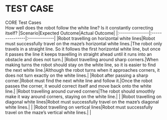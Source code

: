 # TEST CASE

CORE Test Cases</br>
How well does the robot follow the white line? Is it constantly correcting itself?
|Scenario|Expected Outcome|Actual Outcome|
|:---------------|:---------------|:-------------|
|Robot travelling on horizontal white lines|Robot must successfully travel on the maze’s horizontal white lines.|The robot only travels in a straight line. So it follows the first horizontal white line, but once it passes the line it keeps travelling in straight ahead until it runs into an obstacle and does not turn.|
|Robot travelling around sharp corners.|When making turns the robot should stay on the white line, so it is easier to find the next white line.|Although the robot turns when it approaches corners, it does not turn exactly on the white lines.|
|Robot after passing a sharp corner.|Robot must find the next white line and follow it.|Once the robot passes the corner, it would correct itself and move back onto the white line.|
|Robot travelling around curved corners|The robot should smoothly make it way around corners, staying on the white line.|    |
|Robot travelling on diagonal white lines|Robot must successfully travel on the maze’s diagonal white lines.|  |
|Robot travelling on vertical lines|Robot must successfully travel on the maze’s vertical white lines.|  |
